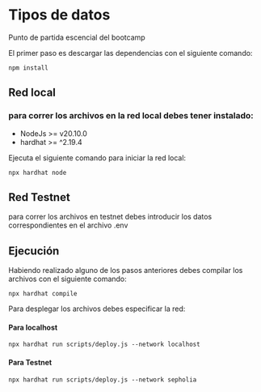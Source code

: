 # Tipos de datos

Punto de partida escencial del bootcamp

El primer paso es descargar las dependencias con el siguiente comando:

```shell
npm install
```

## Red local

### para correr los archivos en la red local debes tener instalado: 

* NodeJs >= v20.10.0
* hardhat >= ^2.19.4

Ejecuta el siguiente comando para iniciar la red local:

```shell
npx hardhat node
```

## Red Testnet

para correr los archivos en testnet debes introducir los datos correspondientes en el archivo .env

## Ejecución

Habiendo realizado alguno de los pasos anteriores debes compilar los archivos con el siguiente comando:

```shell
npx hardhat compile
```

Para desplegar los archivos debes especificar la red:

#### Para localhost

```shell
npx hardhat run scripts/deploy.js --network localhost
```

#### Para Testnet

```shell
npx hardhat run scripts/deploy.js --network sepholia
```
